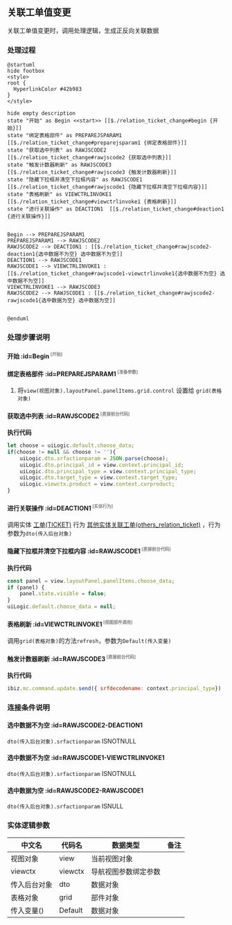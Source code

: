 ## 关联工单值变更 <!-- {docsify-ignore-all} -->

   关联工单值变更时，调用处理逻辑，生成正反向关联数据

### 处理过程

```plantuml
@startuml
hide footbox
<style>
root {
  HyperlinkColor #42b983
}
</style>

hide empty description
state "开始" as Begin <<start>> [[$./relation_ticket_change#begin {开始}]]
state "绑定表格部件" as PREPAREJSPARAM1  [[$./relation_ticket_change#preparejsparam1 {绑定表格部件}]]
state "获取选中列表" as RAWJSCODE2  [[$./relation_ticket_change#rawjscode2 {获取选中列表}]]
state "触发计数器刷新" as RAWJSCODE3  [[$./relation_ticket_change#rawjscode3 {触发计数器刷新}]]
state "隐藏下拉框并清空下拉框内容" as RAWJSCODE1  [[$./relation_ticket_change#rawjscode1 {隐藏下拉框并清空下拉框内容}]]
state "表格刷新" as VIEWCTRLINVOKE1  [[$./relation_ticket_change#viewctrlinvoke1 {表格刷新}]]
state "进行关联操作" as DEACTION1  [[$./relation_ticket_change#deaction1 {进行关联操作}]]


Begin --> PREPAREJSPARAM1
PREPAREJSPARAM1 --> RAWJSCODE2
RAWJSCODE2 --> DEACTION1 : [[$./relation_ticket_change#rawjscode2-deaction1{选中数据不为空} 选中数据不为空]]
DEACTION1 --> RAWJSCODE1
RAWJSCODE1 --> VIEWCTRLINVOKE1 : [[$./relation_ticket_change#rawjscode1-viewctrlinvoke1{选中数据不为空} 选中数据不为空]]
VIEWCTRLINVOKE1 --> RAWJSCODE3
RAWJSCODE2 --> RAWJSCODE1 : [[$./relation_ticket_change#rawjscode2-rawjscode1{选中数据为空} 选中数据为空]]


@enduml
```


### 处理步骤说明

#### 开始 :id=Begin<sup class="footnote-symbol"> <font color=gray size=1>[开始]</font></sup>




#### 绑定表格部件 :id=PREPAREJSPARAM1<sup class="footnote-symbol"> <font color=gray size=1>[准备参数]</font></sup>



1. 将`view(视图对象).layoutPanel.panelItems.grid.control` 设置给  `grid(表格对象)`

#### 获取选中列表 :id=RAWJSCODE2<sup class="footnote-symbol"> <font color=gray size=1>[直接前台代码]</font></sup>



<p class="panel-title"><b>执行代码</b></p>

```javascript
let choose = uiLogic.default.choose_data;
if(choose != null && choose != ''){
    uiLogic.dto.srfactionparam = JSON.parse(choose);
    uiLogic.dto.principal_id = view.context.principal_id;
    uiLogic.dto.principal_type = view.context.principal_type;
    uiLogic.dto.target_type = view.context.target_type;
    uiLogic.viewctx.product = view.context.curproduct;
}
```

#### 进行关联操作 :id=DEACTION1<sup class="footnote-symbol"> <font color=gray size=1>[实体行为]</font></sup>



调用实体 [工单(TICKET)](module/ProdMgmt/ticket.md) 行为 [其他实体关联工单(others_relation_ticket)](module/ProdMgmt/ticket#行为) ，行为参数为`dto(传入后台对象)`

#### 隐藏下拉框并清空下拉框内容 :id=RAWJSCODE1<sup class="footnote-symbol"> <font color=gray size=1>[直接前台代码]</font></sup>



<p class="panel-title"><b>执行代码</b></p>

```javascript
const panel = view.layoutPanel.panelItems.choose_data;
if (panel) {
    panel.state.visible = false;
}
uiLogic.default.choose_data = null;
```

#### 表格刷新 :id=VIEWCTRLINVOKE1<sup class="footnote-symbol"> <font color=gray size=1>[视图部件调用]</font></sup>



调用`grid(表格对象)`的方法`refresh`，参数为`Default(传入变量)`
#### 触发计数器刷新 :id=RAWJSCODE3<sup class="footnote-symbol"> <font color=gray size=1>[直接前台代码]</font></sup>



<p class="panel-title"><b>执行代码</b></p>

```javascript
ibiz.mc.command.update.send({ srfdecodename: context.principal_type})
```

### 连接条件说明
#### 选中数据不为空 :id=RAWJSCODE2-DEACTION1

```dto(传入后台对象).srfactionparam``` ISNOTNULL
#### 选中数据不为空 :id=RAWJSCODE1-VIEWCTRLINVOKE1

```dto(传入后台对象).srfactionparam``` ISNOTNULL
#### 选中数据为空 :id=RAWJSCODE2-RAWJSCODE1

```dto(传入后台对象).srfactionparam``` ISNULL


### 实体逻辑参数

|    中文名   |    代码名    |  数据类型      |备注 |
| --------| --------| --------  | --------   |
|视图对象|view|当前视图对象||
|viewctx|viewctx|导航视图参数绑定参数||
|传入后台对象|dto|数据对象||
|表格对象|grid|部件对象||
|传入变量(<i class="fa fa-check"/></i>)|Default|数据对象||
